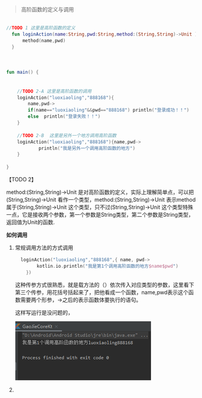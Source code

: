> 高阶函数的定义与调用

```kotlin
	
//TODO 1 这里是高阶函数的定义
  fun loginAction(name:String,pwd:String,method:(String,String)->Unit ){
      method(name,pwd)
  }



fun main() {
   
	
    //TODO 2-A 这里是高阶函数的调用
    loginAction("luoxiaoling","888168"){
        name,pwd->
        if(name=="luoxiaoling"&&pwd=="888168") println("登录成功！！")
        else  println("登录失败！！")
    }
    
    //TODO 2-B  这里是另外一个地方调用高阶函数
    loginAction("luoxiaoling","888168"){name,pwd->
            println("我是另外一个调用高阶函数的地方")
    }

}


```

【TODO 2】

method:(String,String)->Unit  是对高阶函数的定义，实际上理解简单点，可以把(String,String)->Unit 看作一个类型，method:(String,String)->Unit 表示method属于(String,String)->Unit 这个类型，只不过(String,String)->Unit 这个类型特殊一点，它是接收两个参数，第一个参数是String类型，第二个参数是String类型，返回值为Unit的函数.

**如何调用**

1. 常规调用方法的方式调用

   ```kotlin
     loginAction("luoxiaoling","888168",{ name, pwd->
           kotlin.io.println("我是第1个调用高阶函数的地方$name$pwd")
       })
   ```

   这种传参方式很熟悉，就是载方法的（）依次传入对应类型的参数，这里看下第三个传参，用花括号括起来了，把他看成一个函数，name,pwd表示这个函数需要两个形参，->之后的表示函数体要执行的语句。

   这样写运行是没问题的，

   ![QQ截图20200629213010](QQ截图20200629213010.png)



1. 